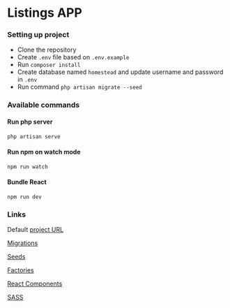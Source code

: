 # Listings APP

### Setting up project

-   Clone the repository
-   Create `.env` file based on `.env.example`
-   Run `composer install`
-   Create database named `homestead` and update username and password in `.env`
-   Run command `php artisan migrate --seed`

### Available commands

#### Run php server
``php artisan serve``

#### Run npm on watch mode
``npm run watch``

#### Bundle React
``npm run dev``


### Links
Default [project URL](http://127.0.0.1:8000)

[Migrations](https://github.com/codemongerr/listingapp/tree/master/database/migrations)

[Seeds](https://github.com/codemongerr/listingapp/tree/master/database/seeds)

[Factories](https://github.com/codemongerr/listingapp/tree/master/database/factories)

[React Components](https://github.com/codemongerr/listingapp/tree/master/resources/js/components)

[SASS](https://github.com/codemongerr/listingapp/tree/master/resources/sass)
